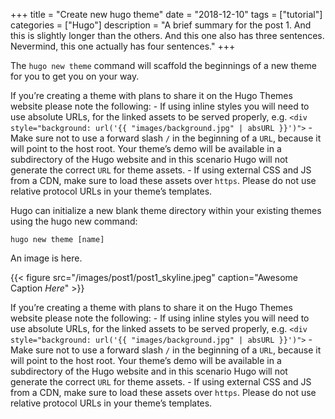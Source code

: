 +++
title = "Create new hugo theme"
date = "2018-12-10"
tags = ["tutorial"]
categories = ["Hugo"]
description = "A brief summary for the post 1. And this is slightly longer than the others. And this one also has three sentences. Nevermind, this one actually has four sentences."
+++

The `hugo new theme` command will scaffold the beginnings of a new theme for you to get you on your way.

If you’re creating a theme with plans to share it on the Hugo Themes website please note the following: - If using inline styles you will need to use absolute URLs, for the linked assets to be served properly, e.g. `<div style="background: url('{{ "images/background.jpg" | absURL }}')">` - Make sure not to use a forward slash `/` in the beginning of a `URL`, because it will point to the host root. Your theme’s demo will be available in a subdirectory of the Hugo website and in this scenario Hugo will not generate the correct `URL` for theme assets. - If using external CSS and JS from a CDN, make sure to load these assets over `https`. Please do not use relative protocol URLs in your theme’s templates.

Hugo can initialize a new blank theme directory within your existing themes using the hugo new command:

```
hugo new theme [name]
```

An image is here.

{{< figure src="/images/post1/post1_skyline.jpeg" caption="Awesome Caption *Here*" >}}

If you’re creating a theme with plans to share it on the Hugo Themes website please note the following: - If using inline styles you will need to use absolute URLs, for the linked assets to be served properly, e.g. `<div style="background: url('{{ "images/background.jpg" | absURL }}')">` - Make sure not to use a forward slash `/` in the beginning of a `URL`, because it will point to the host root. Your theme’s demo will be available in a subdirectory of the Hugo website and in this scenario Hugo will not generate the correct `URL` for theme assets. - If using external CSS and JS from a CDN, make sure to load these assets over `https`. Please do not use relative protocol URLs in your theme’s templates.